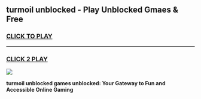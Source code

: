 
## turmoil unblocked - Play Unblocked Gmaes & Free
<h3>
<a href="https://news.freeplayer.one?title=turmoil_unblocked&ref=23F">CLICK TO PLAY</a></h3>
<hr>

<h3>
<a href="https://news.freeplayer.one?title=turmoil_unblocked&ref=23F">CLICK 2 PLAY</a>
  
</h3>

<a href="https://news.freeplayer.one?title=turmoil_unblocked&ref=23F/"><img src="https://clearcache.store/games.png"></a>


**turmoil unblocked games unblocked: Your Gateway to Fun and Accessible Online Gaming**
